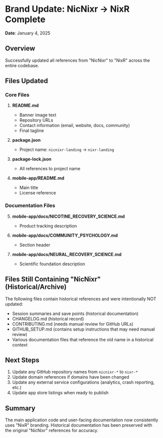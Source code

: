 # Brand Update: NicNixr → NixR Complete
**Date**: January 4, 2025

## Overview
Successfully updated all references from "NicNixr" to "NixR" across the entire codebase.

## Files Updated

### Core Files
1. **README.md**
   - Banner image text
   - Repository URLs
   - Contact information (email, website, docs, community)
   - Final tagline

2. **package.json**
   - Project name: `nicnixr-landing` → `nixr-landing`

3. **package-lock.json**
   - All references to project name

4. **mobile-app/README.md**
   - Main title
   - License reference

### Documentation Files
5. **mobile-app/docs/NICOTINE_RECOVERY_SCIENCE.md**
   - Product tracking description

6. **mobile-app/docs/COMMUNITY_PSYCHOLOGY.md**
   - Section header

7. **mobile-app/docs/NEURAL_RECOVERY_SCIENCE.md**
   - Scientific foundation description

## Files Still Containing "NicNixr" (Historical/Archive)
The following files contain historical references and were intentionally NOT updated:
- Session summaries and save points (historical documentation)
- CHANGELOG.md (historical record)
- CONTRIBUTING.md (needs manual review for GitHub URLs)
- GITHUB_SETUP.md (contains setup instructions that may need manual review)
- Various documentation files that reference the old name in a historical context

## Next Steps
1. Update any GitHub repository names from `nicnixr-*` to `nixr-*`
2. Update domain references if domains have been changed
3. Update any external service configurations (analytics, crash reporting, etc.)
4. Update app store listings when ready to publish

## Summary
The main application code and user-facing documentation now consistently uses "NixR" branding. Historical documentation has been preserved with the original "NicNixr" references for accuracy. 